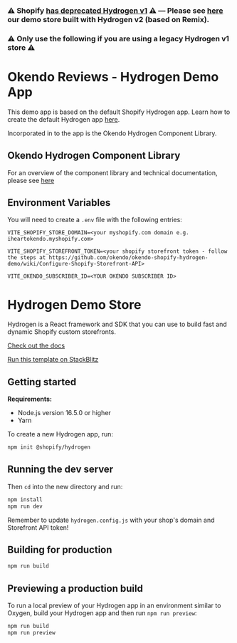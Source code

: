 ### ⚠️ Shopify [has deprecated Hydrogen v1](https://hydrogen.shopify.dev/updates) ⚠️ — Please see [here](https://github.com/okendo/okendo-shopify-hydrogen-demo) our demo store built with Hydrogen v2 (based on Remix).

### ⚠️ Only use the following if you are using a legacy Hydrogen v1 store ⚠️

# Okendo Reviews - Hydrogen Demo App

This demo app is based on the default Shopify Hydrogen app. Learn how to create the default Hydrogen app [here](https://shopify.dev/custom-storefronts/hydrogen/getting-started/create).

Incorporated in to the app is the Okendo Hydrogen Component Library.

## Okendo Hydrogen Component Library

For an overview of the component library and technical documentation, please see [here](https://www.npmjs.com/package/@okendo/shopify-hydrogen)

## Environment Variables

You will need to create a `.env` file with the following entries:

    VITE_SHOPIFY_STORE_DOMAIN=<your myshopify.com domain e.g. iheartokendo.myshopify.com>

    VITE_SHOPIFY_STOREFRONT_TOKEN=<your shopify storefront token - follow the steps at https://github.com/okendo/okendo-shopify-hydrogen-demo/wiki/Configure-Shopify-Storefront-API>

    VITE_OKENDO_SUBSCRIBER_ID=<YOUR OKENDO SUBSCRIBER ID>

# Hydrogen Demo Store

Hydrogen is a React framework and SDK that you can use to build fast and dynamic Shopify custom storefronts.

[Check out the docs](https://shopify.dev/custom-storefronts/hydrogen)

[Run this template on StackBlitz](https://stackblitz.com/github/Shopify/hydrogen/tree/stackblitz/templates/demo-store)

## Getting started

**Requirements:**

- Node.js version 16.5.0 or higher
- Yarn

To create a new Hydrogen app, run:

```bash
npm init @shopify/hydrogen
```

## Running the dev server

Then `cd` into the new directory and run:

```bash
npm install
npm run dev
```

Remember to update `hydrogen.config.js` with your shop's domain and Storefront API token!

## Building for production

```bash
npm run build
```

## Previewing a production build

To run a local preview of your Hydrogen app in an environment similar to Oxygen, build your Hydrogen app and then run `npm run preview`:

```bash
npm run build
npm run preview
```
